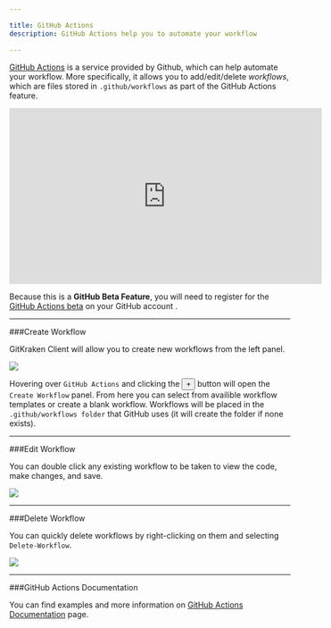 ```yaml
---

title: GitHub Actions
description: GitHub Actions help you to automate your workflow  

---
```



<a href="https://github.com/features/actions" target="_blank">GitHub Actions</a> is a service provided by Github, which can help automate your workflow. More specifically, it allows you to add/edit/delete _workflows_, which are files stored in `.github/workflows` as part of the GitHub Actions feature.

<div class='embed-container embed-container--16-9'>
    <iframe width='560' height='315' src='https://www.youtube.com/embed/qr3vwIvXUfc?rel=0&vq=hd1080' frameborder='0' allowfullscreen></iframe>
</div>

<div class='callout callout--warning'>
    <p> Because this is a <strong>GitHub Beta Feature</strong>, you will need to register for the <a href="https://github.com/login?return_to=https%3A%2F%2Fgithub.com%2Ffeatures%2Factions%2Fsignup%3Faccount%3D" target="_blank">GitHub Actions beta</a> on your GitHub account .</p>
</div>

***

###Create Workflow

GitKraken Client will allow you to create new workflows from the left panel. 

<img src='/img/documentation/github-actions/github-actions-left-panel.png' srcset='/img/documentation/github-actions/github-actions-left-panel@2x.png 2x' class='img-responsive center img-bordered' />

Hovering over `GitHub Actions` and clicking the <button class='button button--success button--ui button--nolink'>+</button> button will open the `Create Workflow` panel. From here you can select from availible workflow templates or create a blank workflow. Workflows will be placed in the `.github/workflows folder` that GitHub uses (it will create the folder if none exists). 


***

###Edit Workflow

You can double click any existing workflow to be taken to view the code, make changes, and save.

<img src='/img/documentation/github-actions/github-actions-edit.png' srcset='/img/documentation/github-actions/github-actions-edit@2x.png 2x' class='img-responsive center img-bordered' />

***

###Delete Workflow

You can quickly delete workflows by right-clicking on them and selecting `Delete-Workflow`.

<img src='/img/documentation/github-actions/github-actions-delete.png'  class='img-responsive center img-bordered' />

***

###GitHub Actions Documentation

You can find examples and more information on <a href="https://developer.github.com/actions/" target="_blank">GitHub Actions Documentation</a> page.